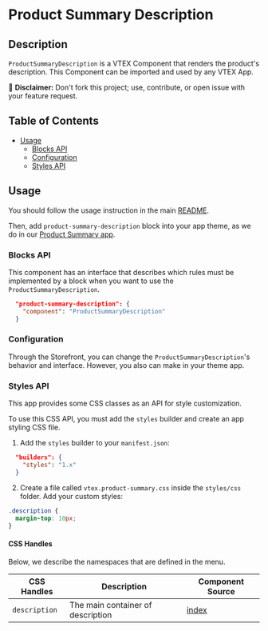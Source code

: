 # Product Summary Description

## Description

`ProductSummaryDescription` is a VTEX Component that renders the product's description.
This Component can be imported and used by any VTEX App.

:loudspeaker: **Disclaimer:** Don't fork this project; use, contribute, or open issue with your feature request.

## Table of Contents
- [Usage](#usage)
  - [Blocks API](#blocks-api)
  - [Configuration](#configuration)
  - [Styles API](#styles-api)

## Usage

You should follow the usage instruction in the main [README](https://github.com/vtex-apps/product-summary/blob/master/README.md#usage).

Then, add `product-summary-description` block into your app theme, as we do in our [Product Summary app](https://github.com/vtex-apps/product-summary/blob/master/store/blocks.json).

### Blocks API

This component has an interface that describes which rules must be implemented by a block when you want to use the `ProductSummaryDescription`.

```json
  "product-summary-description": {
    "component": "ProductSummaryDescription"
  }
```

### Configuration

Through the Storefront, you can change the `ProductSummaryDescription`'s behavior and interface. However, you also can make in your theme app.

### Styles API

This app provides some CSS classes as an API for style customization.

To use this CSS API, you must add the `styles` builder and create an app styling CSS file.

1. Add the `styles` builder to your `manifest.json`:

```json
  "builders": {
    "styles": "1.x"
  }
```

2. Create a file called `vtex.product-summary.css` inside the `styles/css` folder. Add your custom styles:

```css
.description {
  margin-top: 10px;
}
```

#### CSS Handles

Below, we describe the namespaces that are defined in the menu.

| CSS Handles  | Description                                          | Component Source                     |
| ------------ | ---------------------------------------------------- | ------------------------------------ |
| `description` | The main container of description | [index](/react/components/ProductSummaryDescription/ProductSummaryDescription.js) |
